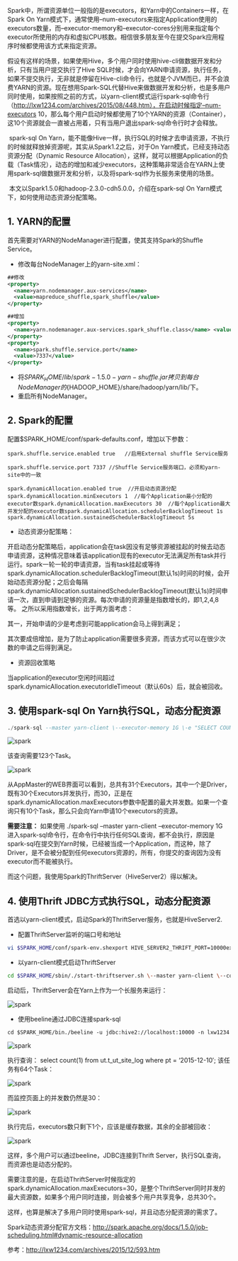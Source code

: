 ​		Spark中，所谓资源单位一般指的是executors，和Yarn中的Containers一样，在Spark On Yarn模式下，通常使用–num-executors来指定Application使用的executors数量，而–executor-memory和–executor-cores分别用来指定每个executor所使用的内存和虚拟CPU核数。相信很多朋友至今在提交Spark应用程序时候都使用该方式来指定资源。

​		假设有这样的场景，如果使用Hive，多个用户同时使用hive-cli做数据开发和分析，只有当用户提交执行了Hive SQL时候，才会向YARN申请资源，执行任务，如果不提交执行，无非就是停留在Hive-cli命令行，也就是个JVM而已，并不会浪费YARN的资源。现在想用Spark-SQL代替Hive来做数据开发和分析，也是多用户同时使用，如果按照之前的方式，以yarn-client模式运行spark-sql命令行（http://lxw1234.com/archives/2015/08/448.htm），在启动时候指定–num-executors 10，那么每个用户启动时候都使用了10个YARN的资源（Container），这10个资源就会一直被占用着，只有当用户退出spark-sql命令行时才会释放。

​		spark-sql On Yarn，能不能像Hive一样，执行SQL的时候才去申请资源，不执行的时候就释放掉资源呢，其实从Spark1.2之后，对于On Yarn模式，已经支持动态资源分配（Dynamic Resource Allocation），这样，就可以根据Application的负载（Task情况），动态的增加和减少executors，这种策略非常适合在YARN上使用spark-sql做数据开发和分析，以及将spark-sql作为长服务来使用的场景。

​		本文以Spark1.5.0和hadoop-2.3.0-cdh5.0.0，介绍在spark-sql On Yarn模式下，如何使用动态资源分配策略。

## 1. YARN的配置

首先需要对YARN的NodeManager进行配置，使其支持Spark的Shuffle Service。

- 修改每台NodeManager上的yarn-site.xml：
```xml
##修改 
<property> 
  <name>yarn.nodemanager.aux-services</name> 
  <value>mapreduce_shuffle,spark_shuffle</value> 
</property> 

##增加
<property>
  <name>yarn.nodemanager.aux-services.spark_shuffle.class</name> <value>org.apache.spark.network.yarn.YarnShuffleService</value>
</property> 
<property>
  <name>spark.shuffle.service.port</name> 
  <value>7337</value> 
</property>
```

- 将$SPARK_HOME/lib/spark-1.5.0-yarn-shuffle.jar拷贝到每台NodeManager的${HADOOP_HOME}/share/hadoop/yarn/lib/下。
- 重启所有NodeManager。

## 2. Spark的配置

配置$SPARK_HOME/conf/spark-defaults.conf，增加以下参数：

```properties
spark.shuffle.service.enabled true   //启用External shuffle Service服务

spark.shuffle.service.port 7337 //Shuffle Service服务端口，必须和yarn-site中的一致

spark.dynamicAllocation.enabled true  //开启动态资源分配spark.dynamicAllocation.minExecutors 1  //每个Application最小分配的executor数spark.dynamicAllocation.maxExecutors 30  //每个Application最大并发分配的executor数spark.dynamicAllocation.schedulerBacklogTimeout 1s 
spark.dynamicAllocation.sustainedSchedulerBacklogTimeout 5s
```

- 动态资源分配策略：

开启动态分配策略后，application会在task因没有足够资源被挂起的时候去动态申请资源，这种情况意味着该application现有的executor无法满足所有task并行运行。spark一轮一轮的申请资源，当有task挂起或等待spark.dynamicAllocation.schedulerBacklogTimeout(默认1s)时间的时候，会开始动态资源分配；之后会每隔spark.dynamicAllocation.sustainedSchedulerBacklogTimeout(默认1s)时间申请一次，直到申请到足够的资源。每次申请的资源量是指数增长的，即1,2,4,8等。
之所以采用指数增长，出于两方面考虑：

其一，开始申请的少是考虑到可能application会马上得到满足；

其次要成倍增加，是为了防止application需要很多资源，而该方式可以在很少次数的申请之后得到满足。

- 资源回收策略

当application的executor空闲时间超过spark.dynamicAllocation.executorIdleTimeout（默认60s）后，就会被回收。



## 3. 使用spark-sql On Yarn执行SQL，动态分配资源

```sql
./spark-sql --master yarn-client \--executor-memory 1G \-e "SELECT COUNT(1) FROM ut.t_ut_site_log where pt >= '2015-12-09' and pt <= '2015-12-10'"
```

![spark](https://tva1.sinaimg.cn/large/00831rSTgy1gcx3f2tf4bj310p06jgrz.jpg)

该查询需要123个Task。

![spark](https://tva1.sinaimg.cn/large/00831rSTgy1gcx3f4byk8j315a0fatl2.jpg)

从AppMaster的WEB界面可以看到，总共有31个Executors，其中一个是Driver，既有30个Executors并发执行，而30，正是在spark.dynamicAllocation.maxExecutors参数中配置的最大并发数。如果一个查询只有10个Task，那么只会向Yarn申请10个executors的资源。

**需要注意：**
如果使用
./spark-sql –master yarn-client –executor-memory 1G
进入spark-sql命令行，在命令行中执行任何SQL查询，都不会执行，原因是spark-sql在提交到Yarn时候，已经被当成一个Application，而这种，除了Driver，是不会被分配到任何executors资源的，所有，你提交的查询因为没有executor而不能被执行。

而这个问题，我使用Spark的ThriftServer（HiveServer2）得以解决。

## 4. 使用Thrift JDBC方式执行SQL，动态分配资源

首选以yarn-client模式，启动Spark的ThriftServer服务，也就是HiveServer2.

- 配置ThriftServer监听的端口号和地址

```bash
vi $SPARK_HOME/conf/spark-env.shexport HIVE_SERVER2_THRIFT_PORT=10000export HIVE_SERVER2_THRIFT_BIND_HOST=0.0.0.0
```

- 以yarn-client模式启动ThriftServer

```bash
cd $SPARK_HOME/sbin/./start-thriftserver.sh \--master yarn-client \--conf spark.driver.memory=3G \--conf spark.shuffle.service.enabled=true \--conf spark.dynamicAllocation.enabled=true \--conf spark.dynamicAllocation.minExecutors=1 \--conf spark.dynamicAllocation.maxExecutors=30 \--conf spark.dynamicAllocation.sustainedSchedulerBacklogTimeout=5s
```

启动后，ThriftServer会在Yarn上作为一个长服务来运行：

![spark](https://tva1.sinaimg.cn/large/00831rSTgy1gcx3fkqjh2j319i059aet.jpg)

- 使用beeline通过JDBC连接spark-sql

```
cd $SPARK_HOME/bin./beeline -u jdbc:hive2://localhost:10000 -n lxw1234
```

![spark](https://tva1.sinaimg.cn/large/00831rSTgy1gcx3fn6949j30s009xwnf.jpg)

执行查询：
select count(1) from ut.t_ut_site_log where pt = ‘2015-12-10′;
该任务有64个Task：

![spark](https://tva1.sinaimg.cn/large/00831rSTgy1gcx3fr5oeij30uc051mxo.jpg)

而监控页面上的并发数仍然是30：

![spark](https://tva1.sinaimg.cn/large/00831rSTgy1gcx3fv0g2hj31550ca12d.jpg)

执行完后，executors数只剩下1个，应该是缓存数据，其余的全部被回收：

![spark](https://tva1.sinaimg.cn/large/00831rSTgy1gcx3fyscznj316i09gn3j.jpg)

这样，多个用户可以通过beeline，JDBC连接到Thrift Server，执行SQL查询，而资源也是动态分配的。

需要注意的是，在启动ThriftServer时候指定的spark.dynamicAllocation.maxExecutors=30，是整个ThriftServer同时并发的最大资源数，如果多个用户同时连接，则会被多个用户共享竞争，总共30个。

 

这样，也算是解决了多用户同时使用spark-sql，并且动态分配资源的需求了。

Spark动态资源分配官方文档：http://spark.apache.org/docs/1.5.0/job-scheduling.html#dynamic-resource-allocation

参考：http://lxw1234.com/archives/2015/12/593.htm